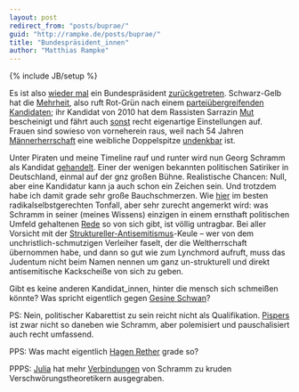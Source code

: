 ```yaml
---
layout: post
redirect_from: "posts/buprae/"
guid: "http://rampke.de/posts/buprae/"
title: "Bundespräsident_innen"
author: "Matthias Rampke"
---
```

{% include JB/setup %}



Es ist also [wieder mal](http://de.wikipedia.org/wiki/Horst_K%C3%B6hler) ein Bundespräsident [zurückgetreten](http://de.wikipedia.org/wiki/Christian_Wulff). Schwarz-Gelb hat die [Mehrheit][bundesversammlung], also ruft Rot-Grün nach einem [parteiübergreifenden Kandidaten][gruene]; ihr Kandidat von 2010 hat dem Rassisten Sarrazin [Mut][gauck1] bescheinigt und fährt auch [sonst][gauck2] recht eigenartige Einstellungen auf. Frauen sind sowieso von vorneherein raus, weil nach 54 Jahren [Männer][kanzler][herrschaft][buprae] eine weibliche Doppelspitze [undenkbar][untragbar] ist.

[bundesversammlung]: http://de.wikipedia.org/wiki/Bundesversammlung_(Deutschland)#N.C3.A4chste_Bundesversammlung
[gruene]: http://www.gruene.de/einzelansicht/artikel/ein-parteiuebergreifender-kandidat-muss-her.html
[gauck1]: http://www.tagesspiegel.de/politik/politik-und-gesellschaft-gauck-attestiert-sarrazin-mut/3685052.html
[gauck2]: http://www.sueddeutsche.de/politik/occupy-beweung-und-die-macht-der-finanzmaerkte-gauck-empfindet-antikapitalismus-debatte-als-unsaeglich-albern-1.1166051
[kanzler]: http://de.wikipedia.org/wiki/Bundeskanzler_(Deutschland)#Deutsche_Bundeskanzler_seit_1949
[buprae]: http://de.wikipedia.org/wiki/Bundespr%C3%A4sident_(Deutschland)#Die_bisherigen_Bundespr.C3.A4sidenten_der_Bundesrepublik_Deutschland
[untragbar]: http://www.morgenpost.de/politik/article1908564/Nach-dem-Praesidenten-ist-vor-dem-Praesidenten.html

Unter Piraten und meine Timeline rauf und runter wird nun Georg Schramm als Kandidat [gehandelt](https://lqfb.piratenpartei.de/pp/initiative/show/2530.html). Einer der wenigen bekannten politischen Satiriker in Deutschland, einmal auf der gnz großen Bühne. Realistische Chancen: Null, aber eine Kandidatur kann ja auch schon ein Zeichen sein. Und trotzdem habe ich damit grade sehr große Bauchschmerzen. Wie [hier](https://lqfb.piratenpartei.de/pp/initiative/show/2530.html) im besten radikalselbstgerechten Tonfall, aber sehr zurecht angemerkt wird: was Schramm in seiner (meines Wissens) einzigen in einem ernsthaft politischen Umfeld gehaltenen [Rede](http://www.youtube.com/watch?v=qtFJfOTAfOM) so von sich gibt, ist völlig untragbar. Bei aller Vorsicht mit der [Struktureller-Antisemitismus](https://blog.adrianlang.de/?p=819)-Keule – wer von dem unchristlich-schmutzigen Verleiher faselt, der die Weltherrschaft übernommen habe, und dann so gut wie zum Lynchmord aufruft, muss das Judentum nicht beim Namen nennen um ganz un-strukturell und direkt antisemitische Kackscheiße von sich zu geben.

Gibt es keine anderen Kandidat_innen, hinter die mensch sich schmeißen könnte? Was spricht eigentlich gegen [Gesine Schwan](http://de.wikipedia.org/wiki/Gesine_Schwan)?

PS: Nein, politischer Kabarettist zu sein reicht nicht als Qualifikation. [Pispers](http://de.wikipedia.org/wiki/Volker_Pispers) ist zwar nicht so daneben wie Schramm, aber polemisiert und pauschalisiert auch recht umfassend.

PPS: Was macht eigentlich [Hagen Rether](http://www.youtube.com/watch?v=QL65dcC_UNM) grade so?

PPPS: [Julia](https://twitter.com/zeitrafferin) hat mehr [Verbindungen](http://faz-community.faz.net/blogs/allerseelen/archive/2012/02/19/warum-stellen-die-piraten-georg-schramm-auf.aspx) von Schramm zu kruden Verschwörungstheoretikern ausgegraben.
